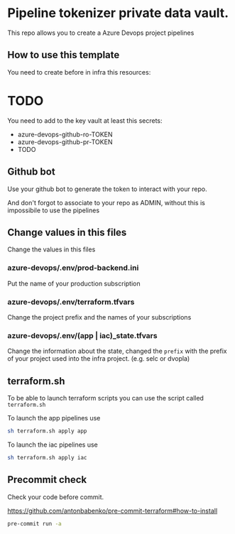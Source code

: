 # Pipeline tokenizer private data vault.

This repo allows you to create a Azure Devops project pipelines

## How to use this template

You need to create before in infra this resources:

# TODO

You need to add to the key vault at least this secrets:

* azure-devops-github-ro-TOKEN
* azure-devops-github-pr-TOKEN
* TODO

## Github bot

Use your github bot to generate the token to interact with your repo.

And don't forgot to associate to your repo as ADMIN, without this is impossibile to use the pipelines

## Change values in this files

Change the values in this files

### azure-devops/.env/prod-backend.ini

Put the name of your production subscription

### azure-devops/.env/terraform.tfvars

Change the project prefix and the names of your subscriptions

### azure-devops/.env/(app | iac)_state.tfvars

Change the information about the state, changed the `prefix` with the prefix of your project used into the infra project.
(e.g. selc or dvopla)

## terraform.sh

To be able to launch terraform scripts you can use the script called `terraform.sh`

To launch the app pipelines use

```sh
sh terraform.sh apply app
```

To launch the iac pipelines use

```sh
sh terraform.sh apply iac
```

## Precommit check

Check your code before commit.

<https://github.com/antonbabenko/pre-commit-terraform#how-to-install>

```sh
pre-commit run -a
```
